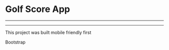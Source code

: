 # Golf Score App

---

---

<!-- How it was built -->

This project was built mobile friendly first

<!-- What does the project do -->
<!-- What does it entail (tech) -->

Bootstrap

<!-- HOw to install and run project -->
<!-- How to contribute to project  -->
